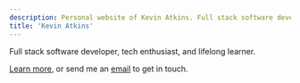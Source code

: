 ```yaml
---
description: Personal website of Kevin Atkins. Full stack software developer from Marquette, MI
title: 'Kevin Atkins'
---
```


Full stack software developer, tech enthusiast, and lifelong learner.  

<a href="/about-me">Learn more</a>, or send me an <a href="mailto:atkins.e.kevin@gmail.com">email</a> to get in touch.